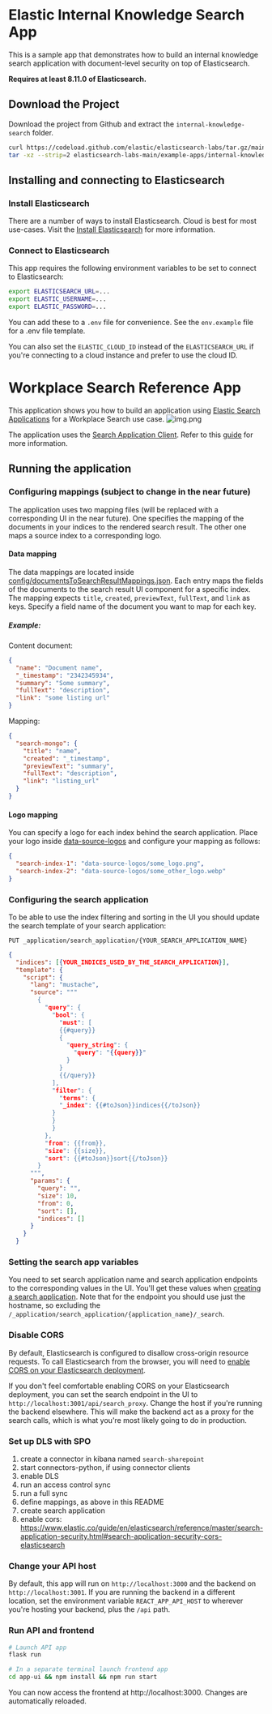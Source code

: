 # Elastic Internal Knowledge Search App

This is a sample app that demonstrates how to build an internal knowledge search application with document-level security on top of Elasticsearch.

**Requires at least 8.11.0 of Elasticsearch.**


## Download the Project

Download the project from Github and extract the `internal-knowledge-search` folder.

```bash
curl https://codeload.github.com/elastic/elasticsearch-labs/tar.gz/main | \
tar -xz --strip=2 elasticsearch-labs-main/example-apps/internal-knowledge-search
```

## Installing and connecting to Elasticsearch

### Install Elasticsearch

There are a number of ways to install Elasticsearch. Cloud is best for most use-cases. Visit the [Install Elasticsearch](https://www.elastic.co/search-labs/tutorials/install-elasticsearch) for more information.

### Connect to Elasticsearch

This app requires the following environment variables to be set to connect to Elasticsearch:

```sh
export ELASTICSEARCH_URL=...
export ELASTIC_USERNAME=...
export ELASTIC_PASSWORD=...
```

You can add these to a `.env` file for convenience. See the `env.example` file for a .env file template.

You can also set the `ELASTIC_CLOUD_ID` instead of the `ELASTICSEARCH_URL` if you're connecting to a cloud instance and prefer to use the cloud ID.

# Workplace Search Reference App

This application shows you how to build an application using [Elastic Search Applications](https://www.elastic.co/guide/en/enterprise-search/current/search-applications.html) for a Workplace Search use case.
![img.png](img.png)

The application uses the [Search Application Client](https://github.com/elastic/search-application-client). Refer to this [guide](https://www.elastic.co/guide/en/enterprise-search/current/search-applications-search.html) for more information.

## Running the application

### Configuring mappings (subject to change in the near future)

The application uses two mapping files (will be replaced with a corresponding UI in the near future).
One specifies the mapping of the documents in your indices to the rendered search result.
The other one maps a source index to a corresponding logo.

#### Data mapping

The data mappings are located inside [config/documentsToSearchResultMappings.json](app-ui/src/config/documentsToSearchResultMappings.json).
Each entry maps the fields of the documents to the search result UI component for a specific index. The mapping expects `title`, `created`, `previewText`, `fullText`, and `link` as keys.
Specify a field name of the document you want to map for each key.

##### Example:

Content document:

````json
{
  "name": "Document name",
  "_timestamp": "2342345934",
  "summary": "Some summary",
  "fullText": "description",
  "link": "some listing url"
}
````

Mapping:
````json
{
  "search-mongo": {
    "title": "name",
    "created": "_timestamp",
    "previewText": "summary",
    "fullText": "description",
    "link": "listing_url"
  }
}
````

#### Logo mapping
You can specify a logo for each index behind the search application. Place your logo inside [data-source-logos](public/data-source-logos) and configure
your mapping as follows:

````json
{
  "search-index-1": "data-source-logos/some_logo.png",
  "search-index-2": "data-source-logos/some_other_logo.webp"
}
````

### Configuring the search application

To be able to use the index filtering and sorting in the UI you should update the search template of your search application:

`PUT _application/search_application/{YOUR_SEARCH_APPLICATION_NAME}`
````json
{
  "indices": [{YOUR_INDICES_USED_BY_THE_SEARCH_APPLICATION}],
  "template": {
    "script": {
      "lang": "mustache",
      "source": """
        {
          "query": {
            "bool": {
              "must": [
              {{#query}}
              {
                "query_string": {
                  "query": "{{query}}"
                }
              }
              {{/query}}
            ],
            "filter": {
              "terms": {
              "_index": {{#toJson}}indices{{/toJson}}
            }
            }
            }
          },
          "from": {{from}},
          "size": {{size}},
          "sort": {{#toJson}}sort{{/toJson}}
        }
      """,
      "params": {
        "query": "",
        "size": 10,
        "from": 0,
        "sort": [],
        "indices": []
      }
    }
  }
````

### Setting the search app variables

You need to set search application name and search application endpoints to the corresponding values in the UI. You'll get these values when [creating a search application](https://www.elastic.co/guide/en/enterprise-search/current/search-applications.html). Note that for the endpoint you should use just the hostname, so excluding the `/_application/search_application/{application_name}/_search`.

### Disable CORS

By default, Elasticsearch is configured to disallow cross-origin resource requests. To call Elasticsearch from the browser, you will need to [enable CORS on your Elasticsearch deployment](https://www.elastic.co/guide/en/elasticsearch/reference/current/behavioral-analytics-cors.html#behavioral-analytics-cors-enable-cors-elasticsearch).

If you don't feel comfortable enabling CORS on your Elasticsearch deployment, you can set the search endpoint in the UI to `http://localhost:3001/api/search_proxy`. Change the host if you're running the backend elsewhere. This will make the backend act as a proxy for the search calls, which is what you're most likely going to do in production.


### Set up DLS with SPO
1. create a connector in kibana named `search-sharepoint`
2. start connectors-python, if using connector clients
3. enable DLS
4. run an access control sync
5. run a full sync
6. define mappings, as above in this README
7. create search application
8. enable cors: https://www.elastic.co/guide/en/elasticsearch/reference/master/search-application-security.html#search-application-security-cors-elasticsearch

### Change your API host

By default, this app will run on `http://localhost:3000` and the backend on `http://localhost:3001`. If you are running the backend in a different location, set the environment variable `REACT_APP_API_HOST` to wherever you're hosting your backend, plus the `/api` path.


### Run API and frontend

```sh
# Launch API app
flask run

# In a separate terminal launch frontend app
cd app-ui && npm install && npm run start
```

You can now access the frontend at http://localhost:3000. Changes are automatically reloaded.
